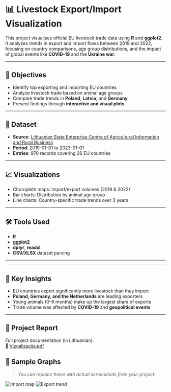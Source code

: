 # 📊 Livestock Export/Import Visualization

This project visualizes official EU livestock trade data using **R** and **ggplot2**. It analyzes trends in export and import flows between 2019 and 2022, focusing on country comparisons, age group distributions, and the impact of global events like **COVID-19** and the **Ukraine war**.

---

## 📌 Objectives

- Identify top exporting and importing EU countries
- Analyze livestock trade based on animal age groups
- Compare trade trends in **Poland**, **Latvia**, and **Germany**
- Present findings through **interactive and visual plots**

---

## 📁 Dataset

- **Source**: [Lithuanian State Enterprise Centre of Agricultural Information and Rural Business](https://data.gov.lt/datasets/298/)
- **Period**: 2019-01-01 to 2023-01-01
- **Entries**: 970 records covering 26 EU countries

---

## 📈 Visualizations

- Choropleth maps: Import/export volumes (2019 & 2022)
- Bar charts: Distribution by animal age group
- Line charts: Country-specific trade trends over 3 years

---

## 🛠️ Tools Used

- **R**
- **ggplot2**
- **dplyr**, **readxl**
- **CSV/XLSX** dataset parsing

---

---

## 🧠 Key Insights

- EU countries export significantly more livestock than they import
- **Poland, Germany, and the Netherlands** are leading exporters
- Young animals (0–6 months) make up the largest share of exports
- Trade volume was affected by **COVID-19** and **geopolitical events**

---

## 📄 Project Report

Full project documentation (in Lithuanian):  
📎 [Vizualizacija.pdf](./Vizualiz)


## 📸 Sample Graphs

> _You can replace these with actual screenshots from your project:_

![Import map](images/import_map_2019.png)
![Export trend](images/export_poland_trend.png)

